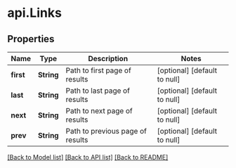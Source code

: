 # api.Links
## Properties

| Name | Type | Description | Notes |
|------------ | ------------- | ------------- | -------------|
| **first** | **String** | Path to first page of results | [optional] [default to null] |
| **last** | **String** | Path to last page of results | [optional] [default to null] |
| **next** | **String** | Path to next page of results | [optional] [default to null] |
| **prev** | **String** | Path to previous page of results | [optional] [default to null] |

[[Back to Model list]](../README.md#documentation-for-models) [[Back to API list]](../README.md#documentation-for-api-endpoints) [[Back to README]](../README.md)

